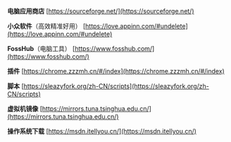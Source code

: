 **电脑应用商店**
[https://sourceforge.net/](https://sourceforge.net/)

**小众软件**（高效精准好用）
[https://love.appinn.com/#undelete](https://love.appinn.com/#undelete)

**FossHub**（电脑工具）
[https://www.fosshub.com/](https://www.fosshub.com/)

**插件**
[https://chrome.zzzmh.cn/#/index](https://chrome.zzzmh.cn/#/index)

**脚本**
[https://sleazyfork.org/zh-CN/scripts](https://sleazyfork.org/zh-CN/scripts)

**虚拟机镜像**
[https://mirrors.tuna.tsinghua.edu.cn/](https://mirrors.tuna.tsinghua.edu.cn/)

**操作系统下载**
[https://msdn.itellyou.cn/](https://msdn.itellyou.cn/)

